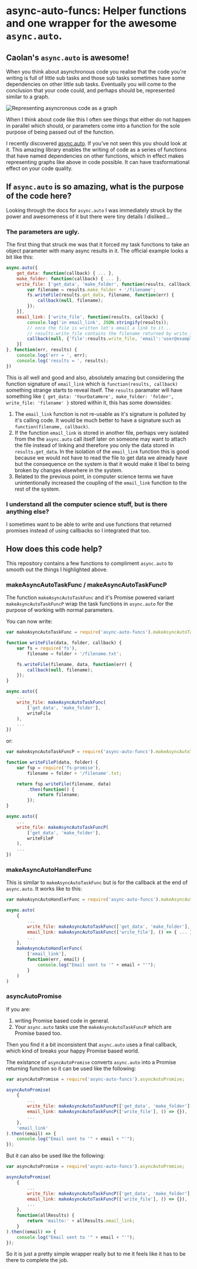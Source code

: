 # async-auto-funcs: Helper functions and one wrapper for the awesome `async.auto`.

## Caolan's `async.auto` is awesome!

When you think about asynchronous code you realise that the code you're writing is full of little sub tasks and those sub tasks sometimes have some dependencies on other little sub tasks. Eventually you will come to the conclusion that your code could, and perhaps should be, represented similar to a graph.

![Representing asyncronous code as a graph](./img/async_as_graph.png)

When I think about code like this I often see things that either do not happen in parallel which should, or parameters come into a function for the sole purpose of being passed out of the function.

I recently discovered [async.auto](http://caolan.github.io/async/docs.html#.auto). If you've not seen this you should look at it. This amazing library enables the writing of code as a series of functions that have named dependencies on other functions, which in effect makes representing graphs like above in code possible. It can have trasformational effect on your code quality.

## If `async.auto` is so amazing, what is the purpose of the code here?

Looking through the docs for `async.auto` I was immediately struck by the power and awesomeness of it but there were tiny details I disliked...

### The parameters are ugly.

The first thing that struck me was that it forced my task functions to take an object parameter with many async results in it. The official example looks a bit like this:

```javascript
async.auto({
    get_data: function(callback) { ... },
    make_folder: function(callback) { ... },
    write_file: ['get_data', 'make_folder', function(results, callback) {
        var filename = results.make_folder + '/filename';
        fs.writeFile(results.get_data, filename, function(err) {
            callback(null, filename);
        });
    }],
    email_link: ['write_file', function(results, callback) {
        console.log('in email_link', JSON.stringify(results));
        // once the file is written let's email a link to it...
        // results.write_file contains the filename returned by write_file.
        callback(null, {'file':results.write_file, 'email':'user@example.com'});
    }]
}, function(err, results) {
    console.log('err = ', err);
    console.log('results = ', results);
})
```

This is all well and good and also, absolutely amazing but considering the function signature of `email_link` which is `function(results, callback)` something strange starts to reveal itself. The `results` paramater will have something like `{ get_data: 'YourDataHere', make_folder: 'folder', write_file: 'filename' }` stored within it, this has some downsides:

 1. The `email_link` function is not re-usable as it's signature is polluted by it's calling code. It would be much better to have a signature such as `function(filename, callback)`. 
 2. If the function `email_link` is stored in another file, perhaps very isolated from the the `async.auto` call itself later on someone may want to attach the file instead of linking and therefore you only the data stored in `results.get_data`. In the isolation of the `email_link` function this is good because we would not have to read the file to get data we already have but the consequence on the system is that it would make it libel to being broken by changes elsewhere in the system.
 3. Related to the previous point, in computer science terms we have unintentionally increased the coupling of the `email_link` function to the rest of the system.

### I understand all the computer science stuff, but is there anything else?

I sometimes want to be able to write and use functions that returned promises instead of using callbacks so I integrated that too.

## How does this code help?

This repository contains a few functions to compliment `async.auto` to smooth out the things I highlighted above.

### makeAsyncAutoTaskFunc / makeAsyncAutoTaskFuncP

The function `makeAsyncAutoTaskFunc` and it's Promise powered variant `makeAsyncAutoTaskFuncP` wrap the task functions in `async.auto` for the purpose of working with normal parameters.

You can now write:

```javascript
var makeAsyncAutoTaskFunc = require('async-auto-funcs').makeAsyncAutoTaskFunc;

function writeFile(data, folder, callback) {
    var fs = require('fs'),
        filename = folder + '/filename.txt';

    fs.writeFile(filename, data, function(err) {
        callback(null, filename);
    });
}

async.auto({
    ...
    write_file: makeAsyncAutoTaskFunc(
        ['get_data', 'make_folder'],
        writeFile
    ),
    ...
})
```

or:

```javascript
var makeAsyncAutoTaskFuncP = require('async-auto-funcs').makeAsyncAutoTaskFuncP;

function writeFileP(data, folder) {
    var fsp = require('fs-promise'),
        filename = folder + '/filename'.txt;

    return fsp.writeFile(filename, data)
        .then(function() {
            return filename;
        });
}

async.auto({
    ...
    write_file: makeAsyncAutoTaskFuncP(
        ['get_data', 'make_folder'],
        writeFileP
    ),
    ...
})
```

### makeAsyncAutoHandlerFunc

This is similar to `makeAsyncAutoTaskFunc` but is for the callback at the end of `async.auto`. It works like to this:

```javascript
var makeAsyncAutoHandlerFunc = require('async-auto-funcs').makeAsyncAutoHandlerFunc;

async.auto(
    {
        ...
        write_file: makeAsyncAutoTaskFunc(['get_data', 'make_folder'], () => { ... }),
        email_link: makeAsyncAutoTaskFunc(['write_file'], () => { ... }),
        ...
    },
    makeAsyncAutoHandlerFunc(
        ['email_link'],
        function(err, email) {
            console.log("Email sent to '" + email + "'");
        }
    )
)
```

### asyncAutoPromise

If you are:

 1. writing Promise based code in general.
 2. Your `async.auto` tasks use the `makeAsyncAutoTaskFuncP` which are Promise based too.
 
Then you find it a bit inconsistent that `async.auto` uses a final callback, which kind of breaks your happy Promise based world.

The existance of `asyncAutoPromise` converts `async.auto` into a Promise returning function so it can be used like the following:

```javascript
var asyncAutoPromise = require('async-auto-funcs').asyncAutoPromise;

asyncAutoPromise(
    {
        ...
        write_file: makeAsyncAutoTaskFuncP(['get_data', 'make_folder'], () => {}),
        email_link: makeAsyncAutoTaskFuncP(['write_file'], () => {}),
        ...
    },
    'email_link'
).then((email) => {
    console.log("Email sent to '" + email + "'");
});
```

But it can also be used like the following:

```javascript
var asyncAutoPromise = require('async-auto-funcs').asyncAutoPromise;

asyncAutoPromise(
    {
        ...
        write_file: makeAsyncAutoTaskFuncP(['get_data', 'make_folder'], () => {}),
        email_link: makeAsyncAutoTaskFuncP(['write_file'], () => {}),
        ...
    },
    function(allResults) {
        return 'mailto:' + allResults.email_link;
    }
).then((email) => {
    console.log("Email sent to '" + email + "'");
});
```


So it is just a pretty simple wrapper really but to me it feels like it has to be there to complete the job.
